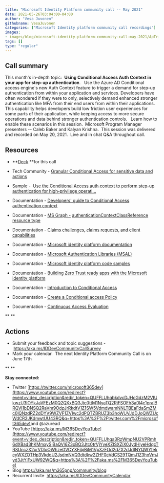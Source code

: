 ```yaml
---
title: "Microsoft Identity Platform community call -- May 2021"
date: 2021-05-26T03:04:00-04:00
author: "Vesa Juvonen"
githubname: VesaJuvonen
categories: ["Microsoft Identity platform community call recordings"]
images:
- images/blog/microsoft-identity-platform-community-call-may-2021/ApTriggeredStep-up.png
tags: []
type: "regular"
---
```



## Call summary


This month's in-depth topic:  **Using Conditional Access Auth Context in
your app for step-up authentication**.   Use the Azure AD Conditional
access engine's new Auth Context feature to trigger a demand for step-up
authentication from within your application and services. Developers
have often wondered if they were to only, selectively demand enhanced
stronger authentication like MFA from their end users from within their
applications.  This capability helps developers build low friction user
experiences for some parts of their application, while keeping access to
more secure operations and data behind stronger authentication controls.
  Learn how to enable these scenarios in this session.  Microsoft
Program Manager presenters -- Caleb Baker and Kalyan Krishna.  This
session was delivered and recorded on May 20, 2021.  Live and in chat
Q&A throughout call. 


## Resources

-   **[Deck](https://techcommunity.microsoft.com/gxcuf89792/attachments/gxcuf89792/Microsoft365PnPBlog/298/1/Use%20Conditional%20Access%20Auth%20Context%20in%20your%20app%20for%20step-up%20authentication.pptx) **for
    this call

-   Tech Community - [Granular Conditional Access for sensitive data and
    actions](https://techcommunity.microsoft.com/t5/azure-active-directory-identity/granular-conditional-access-for-sensitive-data-and-actions/ba-p/1751775) 

-   Sample -  [Use the Conditional Access auth context to perform
    step-up authentication for high-privilege
    operati\...](https://github.com/Azure-Samples/ms-identity-ca-auth-context/blob/main/README.md) 

-   Documentation - [Developers' guide to Conditional Access
    authentication
    context](https://docs.microsoft.com/azure/active-directory/develop/developer-guide-conditional-access-authentication-context)

-   Documentation - [MS Graph
    -](https://docs.microsoft.com/graph/api/resources/authenticationcontextclassreference?view=graph-rest-beta)
    [authenticationContextClassReference](https://docs.microsoft.com/graph/api/resources/authenticationcontextclassreference?view=graph-rest-beta)
    [resource
    type](https://docs.microsoft.com/graph/api/resources/authenticationcontextclassreference?view=graph-rest-beta)

-   Documentation - [Claims challenges, claims requests, and client
    capabilities](https://docs.microsoft.com/azure/active-directory/develop/claims-challenge)

-   Documentation - [Microsoft identity platform
    documentation](https://docs.microsoft.com/azure/active-directory/develop/)

-   Documentation - [Microsoft Authentication Libraries
    (MSAL)](https://docs.microsoft.com/azure/active-directory/develop/msal-overview)

-   Documentation - [Microsoft identity platform code
    samples](https://docs.microsoft.com/azure/active-directory/develop/sample-v2-code) 

-   Documentation - [Building Zero Trust ready apps with the Microsoft
    identity
    platform](https://docs.microsoft.com/security/zero-trust/identity-developer)

-   Documentation - [Introduction to Conditional
    Access](https://docs.microsoft.com/azure/active-directory/conditional-access/overview)

-   Documentation - [Create a Conditional access
    Policy](https://docs.microsoft.com/azure/active-directory/conditional-access/concept-conditional-access-cloud-apps)

-   Documentation - [Continuous Access
    Evaluation](https://docs.microsoft.com/azure/active-directory/conditional-access/concept-continuous-access-evaluation)

** **

## Actions





-   Submit your feedback and topic suggestions
    - <https://aka.ms/IDDevCommunityCallSurvey> 
-   Mark your calendar.  The next Identity Platform Community Call is on
    June 17th

** **

**Stay connected:**

-   Twitter [https://twitter.com/microsoft365dev](https://www.youtube.com/redirect?event=video_description&redir_token=QUFFLUhqbkdvcDJHcGdzM2VIUkwzU3lOYkJaVFEzM0Q2QXxBQ3Jtc0ttM1NyaTQ2RjFSOFh3a0l4c1pralBRQVI1bDNSQ2RaVm9OdzJrRkdtV1Z1SW5VdmdwamNNLTBEaFdaSmZMc0lQNzdRZ2dDYV9WZVF1ZVIwc2dPQTZBRUZ3b3hoWUVJdDJoQWZUcWdCR2JKdmwtUU43RQ&q=https%3A%2F%2Ftwitter.com%2Fmicrosoft365dev)​
    and \@azuread
-   YouTube [https://aka.ms/M365DevYouTube](https://www.youtube.com/redirect?event=video_description&redir_token=QUFFLUhqa3RzWmpNU2VPRmh6dXBad3hKMmxySjBaQVl6Z3xBQ3Jtc0trVjYyeXZlSXZiX0JydHlyeHdqcTRSUnczX2xrVDloOWhzeGVCYXFibjBiM1VpXzFOd2dZX2dJdlNYQWYtekcyWXZOTHp3VkdoU2JsdmNVQ3dtdkw2ZHF0cVdCS29TQmJ1Z3hoVmJyd3JtYlFxUW92WQ&q=https%3A%2F%2Faka.ms%2FM365DevYouTube)​
-   Blog <https://aka.ms/m365pnp/community/blog>
-   Recurrent Invite  <https://aka.ms/IDDevCommunityCalendar> 


